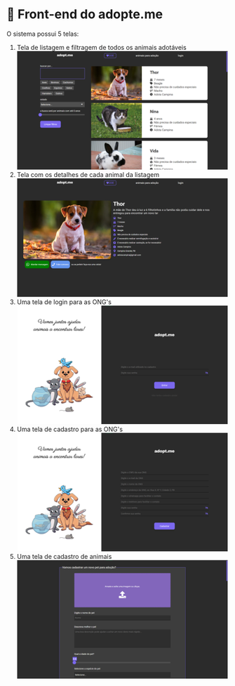 # 🐾 Front-end do adopte.me

O sistema possui 5 telas:

1. Tela de listagem e filtragem de todos os animais adotáveis
  ![Listagem](.github/tela-listagem.png)
2. Tela com os detalhes de cada animal da listagem
  ![Detalhes](.github/tela-detalhes.png)
3. Uma tela de login para as ONG's
  ![Login](.github/tela-login.png)
4. Uma tela de cadastro para as ONG's
  ![Cadastro de ONG's](.github/tela-cadastro.png)
5. Uma tela de cadastro de animais
  ![Cadastro de Animais](.github/tela-cadastro-animais.png)
